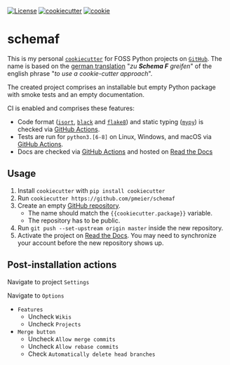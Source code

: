 [![License](https://img.shields.io/badge/License-BSD%203--Clause-blue.svg)](https://opensource.org/licenses/BSD-3-Clause) 
[![cookiecutter](https://github.com/pmeier/schemaf/workflows/cookiecutter/badge.svg)](https://github.com/pmeier/schemaf/actions?query=workflow%3Acookiecutter)
[![cookie](https://github.com/pmeier/schemaf/workflows/cookie/badge.svg)](https://github.com/pmeier/schemaf/actions?query=workflow%3Acookie)


# schemaf

This is my personal [`cookiecutter`](https://github.com/cookiecutter/cookiecutter) for FOSS Python projects on [`GitHub`](https://github.com/). The name is based on the [german translation](https://www.dict.cc/?s=to+use+a+cookie-cutter+approach) "_zu **Schema F** greifen_" of the english phrase "_to use a cookie-cutter approach_".

The created project comprises an installable but empty Python package with smoke tests and an empty documentation. 

CI is enabled and comprises these features:

- Code format ([`isort`](https://timothycrosley.github.io/isort/), [`black`](https://github.com/psf/black) and [`flake8`](https://flake8.pycqa.org/en/latest/)) and static typing ([`mypy`](http://mypy-lang.org/)) is checked via [GitHub Actions](https://github.com/features/actions).
- Tests are run for `python3.[6-8]` on Linux, Windows, and macOS via [GitHub Actions](https://github.com/features/actions).
- Docs are checked via [GitHub Actions](https://github.com/features/actions) and hosted on [Read the Docs](https://readthedocs.org)


## Usage

1. Install `cookiecutter` with `pip install cookiecutter`
2. Run `cookiecutter https://github.com/pmeier/schemaf`
3. Create an empty [GitHub repository](https://github.com/new). 
    - The name should match the `{{cookiecutter.package}}` variable. 
    - The repository has to be public.
5. Run `git push --set-upstream origin master` inside the new repository.
6. Activate the project on [Read the Docs](https://readthedocs.org/dashboard/import/). You may need to synchronize your account before the new repository shows up.


## Post-installation actions

Navigate to project `Settings`

Navigate to `Options`
- `Features`
  - Uncheck `Wikis`
  - Uncheck `Projects`
- `Merge button`
  - Uncheck `Allow merge commits`
  - Uncheck `Allow rebase commits`
  - Check `Automatically delete head branches`
